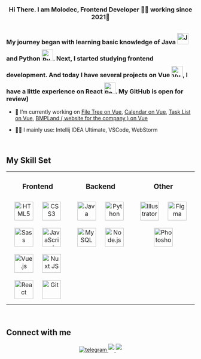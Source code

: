 ### <div align="center">Hi There. I am Molodec, Frontend Developer 👨‍💻 working since 2021🚀</div>    


### <div aligh="center"> My journey began with learning basic knowledge of Java <a href="https://www.java.com/" target="_blank"><img style="margin-top: 10px" src="https://profilinator.rishav.dev/skills-assets/java-original-wordmark.svg" alt="Java" height="30" /></a> and Python <a href="https://www.python.org/" target="_blank"><img style="margin-top: 10px" src="https://profilinator.rishav.dev/skills-assets/python-original.svg" alt="Python" height="30" /></a>. Next, I started studying frontend development. And today I have several projects on Vue <a href="https://vuejs.org/" target="_blank"><img style="margin-top: 10px" src="https://profilinator.rishav.dev/skills-assets/vuejs-original-wordmark.svg" alt="Vue.js" height="30" /></a>, I have a little experience on React <a href="https://reactjs.org/" target="_blank"><img style="margin-top: 10px" src="https://profilinator.rishav.dev/skills-assets/react-original-wordmark.svg" alt="React" height="30" /></a>. My GitHub is open for review) 
 </div>

 
- 🔭 I’m currently working on [File Tree on Vue](https://github.com/MolodecOfficial/Vue-FileTree), [Calendar on Vue](https://github.com/MolodecOfficial/Vue-Calendar), [Task List on Vue](https://github.com/MolodecOfficial/Vue-FileTree), [BMPLand ( 
website for the company ) on Vue](https://github.com/MolodecOfficial/BMPLand)
  
- 👨‍💻 I mainly use: Intellij IDEA Ultimate, VSCode, WebStorm    
  
<br/>  


## My Skill Set  
<table><tr><td valign="top" width="33%">

### <div align="center"> Frontend  
<div align="center">  
<a href="https://en.wikipedia.org/wiki/HTML5" target="_blank"><img style="margin: 10px" src="https://profilinator.rishav.dev/skills-assets/html5-original-wordmark.svg" alt="HTML5" height="50" /></a>  
<a href="https://www.w3schools.com/css/" target="_blank"><img style="margin: 10px" src="https://profilinator.rishav.dev/skills-assets/css3-original-wordmark.svg" alt="CSS3" height="50" /></a>  
<a href="https://sass-lang.com/" target="_blank"><img style="margin: 10px" src="https://profilinator.rishav.dev/skills-assets/sass-original.svg" alt="Sass" height="50" /></a>  
<a href="https://www.javascript.com/" target="_blank"><img style="margin: 10px" src="https://profilinator.rishav.dev/skills-assets/javascript-original.svg" alt="JavaScript" height="50" /></a>  
<a href="https://vuejs.org/" target="_blank"><img style="margin: 10px" src="https://profilinator.rishav.dev/skills-assets/vuejs-original-wordmark.svg" alt="Vue.js" height="50" /></a>  
<a href="https://nuxtjs.org/" target="_blank"><img style="margin: 10px" src="https://profilinator.rishav.dev/skills-assets/nuxt.png" alt="Nuxt JS" height="50" /></a>  
<a href="https://reactjs.org/" target="_blank"><img style="margin: 10px" src="https://profilinator.rishav.dev/skills-assets/react-original-wordmark.svg" alt="React" height="50" /></a>  
<a href="https://github.com/" target="_blank"><img style="margin: 10px" src="https://profilinator.rishav.dev/skills-assets/git-scm-icon.svg" alt="Git" height="50" /></a>  
</div>

</td><td valign="top" width="33%">



### <div align="center"> Backend  
<div align="center">  
<a href="https://www.java.com/" target="_blank"><img style="margin: 10px" src="https://profilinator.rishav.dev/skills-assets/java-original-wordmark.svg" alt="Java" height="50" /></a>  
<a href="https://www.python.org/" target="_blank"><img style="margin: 10px" src="https://profilinator.rishav.dev/skills-assets/python-original.svg" alt="Python" height="50" /></a>  
<a href="https://www.mysql.com/" target="_blank"><img style="margin: 10px" src="https://profilinator.rishav.dev/skills-assets/mysql-original-wordmark.svg" alt="MySQL" height="50" /></a>  
<a href="https://nodejs.org/" target="_blank"><img style="margin: 10px" src="https://profilinator.rishav.dev/skills-assets/nodejs-original-wordmark.svg" alt="Node.js" height="50" /></a>  
</div>

</td><td valign="top" width="33%">



### <div align="center"> Other  
<div align="center">  
<a href="https://www.adobe.com/in/products/illustrator.html" target="_blank"><img style="margin: 10px" src="https://profilinator.rishav.dev/skills-assets/adobe_illustrator-icon.svg" alt="Illustrator" height="50" /></a>  
<a href="https://www.figma.com/" target="_blank"><img style="margin: 10px" src="https://profilinator.rishav.dev/skills-assets/figma-icon.svg" alt="Figma" height="50" /></a>  
<a href="https://www.adobe.com/in/products/photoshop.html" target="_blank"><img style="margin: 10px" src="https://profilinator.rishav.dev/skills-assets/photoshop-plain.svg" alt="Photoshop" height="50" /></a>  
</div>

</td></tr></table>  

<br/>  


## Connect with me  
<div align="center">
<a aligh="center" href="https://t.me/molodec_official" target="_blank">
<img src=https://img.shields.io/badge/telegram-%2324292e.svg?&style=for-the-badge&logo=telegram&logoColor=blue alt=telegram style="margin-bottom: 5px;" />
</a>  
<a href="https://vk.com/molodec__official" target="_blank">
<img src=https://img.shields.io/badge/vk-%2324292e.svg?&style=for-the-badge&logo=vk&logoColor=lightblue style="margin-bottom: 5px;" />
</a>
<a href="https://discord.gg/p2cc7txn" target="_blank">
<img src=https://img.shields.io/badge/discord-%2324292e.svg?&style=for-the-badge&logo=discord&logoColor=blue style="margin-bottom: 5px;" />
</a> 
</div>  
  
